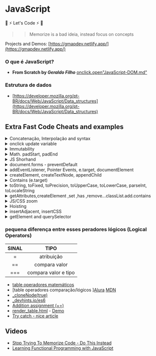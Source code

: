 # JavaScript
:rocket: :zap: Let's Code :zap: :rocket:
>> Memorize is a bad ideia, instead focus on concepts

Projects and Demos: [https://gmapdev.netlify.app/](https://gmapdev.netlify.app/)

### O que é JavaScript?    
- **From Scratch by _Geraldo Filho_** 
[onclick.open"JavaScript-DOM.md"](./assets/JavaScript-DOM.md)  
### Estrutura de dados  
- [https://developer.mozilla.org/pt-BR/docs/Web/JavaScript/Data_structures](https://developer.mozilla.org/pt-BR/docs/Web/JavaScript/Data_structures)

## Extra Fast Code Cheats and examples

<details>
<summary>Concatenação, Interpolação and syntax</summary>
From scratch aspas 'simples' ou "dupla" tanto faz, contudo dependendo do cenário há algunas peculiaridades

```js
console.log("I'm Geraldo");
console.log('I\'m Geraldo'); // precisa usar a barra invertida \

//📌descatar palavra

//usar barras \
console.log("TypeScript é uma \"linguagem\" de programação"); 

//mais simples
console.log('TypeScript é uma "linguagem" de programação');
```

```js
let name = "Geraldo";
console.log("Eu sou", name);

// Concatenando - operador +
console.log('Eu sou ' +name); 
console.log("Eu sou " +name); 
console.log("Eu sou " +name + 'e tenho ' + age + ' anos'); 

// ES6 template string
console.log(`grace accent ${name} and ${age}`);  // interpolation sem concatenação

("Ola") apenas no console.log show infos F12

//converter valores em string - consulte toString() nesse README ou String(n) em https://ricardo-reis.medium.com/strings-dd656f371ff3

/*
Comparando strings
Para comparar duas strings, use os operadores > , >= , < , <= e ==.
*/
console.log("a" < "A"); //false

```
### syntax / sintaxe

```js
semicolon ;
comma ,
parentheses()
braces {} - chaves
square brackets [] - colchetes
```


### multiple var/let/const

```js
//ES6
let [cont,start] = [0, 10];
let = [name,age] = ["Geraldo", 30];

let a,b;
a = 4;
b = 3;
console.log(a + b)

const 
rua = "a",
cidade = "b",
sim = "sd"

// old
var eu = "Ge"
, filho = "a"
, agr = "now"
console.log(eu, filho, agr);

```

</details>

<details>
<summary>onclick update variable</summary>

```js
//html
  <button onclick="add()">Add</button>
  <span id="num"></span>

//js
let sum = 0;
let num = document.getElementById("num");
function add(){
  sum = sum +1;
  num.innerHTML = sum; //update variable
}

//short by gmap
let start = 0;
function add(){   
document.getElementById("num").innerHTML = start = start +1;  
}

//short by gmap recuperando o valor da var diretamente no DOM succinct way

const add = () => {   
let num = document.getElementById("num");
num.innerHTML = +num.innerHTML + 1;
//num.innerHTML = parseInt(num.innerHTML) +1;
}
```
</details>

<details>
<summary>Immutability</summary>

[immutability.html](https://geraldotech.github.io/DevMap/JavaScript/assets/immutability.html)  
[immutability.js](./assets/string_immutability.js)
</details>

<details>
<summary>Math. padStart, padEnd</summary>

```js
Math //https://developer.mozilla.org/en-US/docs/Web/JavaScript/Reference/Global_Objects/Math
//recomendo ler http://devfuria.com.br/javascript/numeros-aleatorios/
Math.round = arredonda para cima ou para baixo
Math.ceil = arredonda sempre para cima
Math.floor = arredonda para baixo
Math.pow(2,16)
 function po(a,b){
         return console.log(Math.pow(a,b));
     }

//gerar números randômicos
Math.random();
Math.floor(Math.random() * 10); // 0 - 10
Math.floor(Math.random() * 5 +1); // 0 - 5

Math.PI

//📌Math.max() returns the number with the highest value:
const a = [1,2,3,4];
console.log(Math.max(...a));

const ages = [12, 3234, 54, 34];
console.log(Math.max(1, 2, 3, 4)); //4
console.log(Math.max(ages)); // NaN
console.log(Math.max(...ages)); //3234

//📌usando apply:null
const num = [1,2,3,4];
console.log(Math.max.apply(null, num));

//📌 for of by gmap
const arr = [1,2,3,4];
let n = ''
for(const i of arr){
  n = Math.max(i);
}
console.log(n); //4

/*
padStart - define o tamanho minimo, e adiciona um complemento caso não tenha o mínimo
padStart or end se baseia em dois parâmetros:

- padLength 
- padString - opcional , suporta string/number
*/

let str = "1234".padStart(10,"*");
console.log(str);

let cpf = "083".padStart(11,0);
console.log(cpf);


// padEnd() e.g string truncada
let str2 = "1234567".padEnd(10,"Hello");
console.log(str2);
  ```

</details>

<details>
<summary>JS Shorhand</summary>

```js

 //shorhand
  const get = function (id) {
         return document.getElementById(id);
      };
      const query = function (id) {
        return document.querySelector(id);
      };
      const log = function (...id) {
        console.log(id);
      };

     const l = (...a) => console.log(a);

input = query("input");
  input.addEventListener("input", function () {
    const str = +this.value;
    console.log(str.toString(16));
    get("res").innerText = str.toString(2);
    get("hex").innerText = str.toString(16);
  });


// Shorhand for getElementById

//function
const get = function (id) {
  return document.getElementById(id);
};
get("root").textContent = "Hello World!";

//arrow function
const get2 = (a) => {
  return document.getElementById(a);
};
get2("root");

const log = (x)=> {console.log(x)};
```
</details>

<details>
<summary>document.forms - preventDefault</summary>
<a href="./assets/forms.md">forms.md</a>

</details>
<details>
<summary>addEventListener, Pointer Events, e.target, documentElement</summary>

DOM Events access [JavaScript-DOM.md](./assets/JavaScript-DOM.md)
```js
#simple
<p id="foo">JavaScript</p>
const p = document.getElementById("foo");
console.log(p); //check output on console

#PointerEvent direct
<p id="bar">TypeScript</p>
document.getElementById("bar").addEventListener("click", function(event){
    console.log(event); //check output on console
});

#PointerEvent const direct não precisa do event(e).target pode chamar a const direto

 <p id="bar">TypeScript</p>
const p = document.getElementById("bar");
p.addEventListener("click", function(e){
     console.log(p.id);  //bar
});

#caso o target tenha um custom Attr like "data";
 <p id="bar" data="eu">TypeScript</p>
console.log(p.getAttribute("data")); //eu
console.log(e.target.getAttribute("data")); //eu
console.log(e.target.attributes.data.value); //get value of Attr data

#caso o target tenha um custom Attr like "itemtype";
 <li class="menu" itemtype="tip">Steak</li>
 console.log(e.target.attributes.itemtype.value); //tip

#addEventListener: click -  target
document.getElementById("bar").addEventListener("click", function(event){
    console.log(event.target); //  <p id="bar">TypeScript</p>
});

#addEventListener: input - captura o input em realtime
 document.querySelector("input").addEventListener("input", function(e){
   console.log(e);
 });
#addEventListener: change
 document.querySelector("input[type='checkbox']").addEventListener("change", function(e){
   console.log(e);
 });

console.log(event.target.id); //bar
console.log(event.target.getAttribute("data")); //eu
console.log(event.target.value); //only for input radio/checkbox
 

#documentElement
document.documentElement.addEventListener("mousemove", function(e){
    console.log(e);
});

#documentElement
const rootElement = document.documentElement;
console.log(rootElement);

#eventListener_mouseMove
//html
<div id="OutDataX"></div>
<div id="OutDataY"></div>

//js
const get = (el) => {return document.getElementById(el)};
#addEventListener: mousemove

document.addEventListener("mousemove", function(event){
    console.log(event);
    get("OutDataX").innerHTML = `X: ${event.clientX}`;
    if(event.clientX === 50) alert('50!');
    get("OutDataY").innerHTML = `Y: ${event.clientY}`;
});

#target vs currentTarget

<ul>
      <li>A</li>
      <li>B</li>
      <li>C</li>
      <li>Z</li>
</ul>

const el = document.querySelector("ul");
    el.addEventListener("click", function(e){
      console.log(e.currentTarget);  // <ul> 
      console.log(e.target); // <li>
    });
```
[currentTarget_background_SVG.html](https://geraldotech.github.io/DevMap/JavaScript/assets/thread/currentTarget_background_SVG.html)

</details>

<details>
<summary>createElement, createTextNode, appendChild</summary>

```js
# Basic texts

//createElements
div = document.createElement("div");
h1 = document.createElement("h1");
p = document.createElement("p");


h1.textContent = 'Hello ';
txt = document.createTextNode("JavaScript");

//append
p.appendChild(txt);
div.appendChild(h1);

//append body
document.body.appendChild(div);


# Images

//createElements
div = document.createElement("div");
img = document.createElement("img");
img.setAttribute("src", "http://smartdicastutorial.appspot.com/images/6d88733c461.jpg");
img.setAttribute("alt", "img test");

//append
div.appendChild(img);

//append body
document.body.appendChild(div);

# Images 2 Template Alternative

   const btn = document.querySelector("button");
   btn.onclick = function(){
    re.innerHTML += `<img src="http://smartdicastutorial.appspot.com/images/6d88733c461.jpg"/>`
   }

//onclick classList
document.addEventListener('click', function(){
img.classList.add('meuimg');
});

# Images 3
//create img -loop-img-button-click
//html
 <button onclick=
  "show_image('https://www.w3schools.com/jsref/klematis.jpg',
               500, 
               500, 
               'Google Logo');">Add Google Logo</button> 

//js
    function show_image(src, width, height, alt) {
      var img = document.createElement("img");
      img.src = src;
      img.width = width;
      img.height = height;
      img.alt = alt;
  
      // This next line will just add it to the <body> tag
      document.body.appendChild(img);
  };


```

</details>

<details>
<summary>Contains (e.target)</summary>
<a href="https://codepen.io/geraldopcf/pen/yLKZROJ" target="_blank">CodePen</a>

```html and css
<div id="mydiv" style="width: 100px;height: 100px;background-color: blue;"></div>

  div {
  margin: auto;
  padding: 1em;
  max-width: 6em;
  background: rgba(0, 0, 0, .2);
  text-align: center;
}

```

```js

var mydiv = document.getElementById("mydiv");

document.addEventListener("click", function(e){
    var inside = mydiv.contains(e.target);
    if(inside){
        alert("click inside");
    } else {
        alert("click outsite");
    }
});
```

[contains-e-target.html](./assets/thread/contains-e-target.html) - [Demo](https://geraldotech.github.io/DevMap/JavaScript/assets/thread/contains-e-target.html)

</details>

<details>
<summary>toString, toFixed, toPrecision, toUpperCase, toLowerCase, parseInt, toLocaleString</summary>
<a href="https://codepen.io/geraldopcf/pen/PoRVXQB" target="_blank">CodePen</a>

```html
<h2>toString converter</h2>
   <form>
     <label for="number">Number:</label>
        <input type="number">
    </form>
    <div>Binary: <span id="res"></span></div>
    <div>Hex: <span id="hex"></span></div>
```

```js
//toFixed depois da virgula
console.log(Math.PI.toFixed(2)); // 3.14

//toPrecision
console.log(Math.PI.toPrecision(2)); //3.1

//toUpperCase and toLowerCase
let firtName = "Geraldo";
console.log(firtName.toUpperCase()); //GERALDO
console.log(firtName.toLocaleUpperCase()); //GERALDO

/*
The locale is based on the language settings of the browser.

Generally, this method returns the same result as the toLowerCase() method. However, for some locales, where language conflict with the regular Unicode case mappings occurs (such as Turkish), the results may vary.
*/

console.log(firtName.toLowerCase()); //geraldo
console.log(firtName.toLocaleLowerCase()); //geraldo

//toString
//https://linuxhint.com/javascript-tostring-method/
let age = 29;
console.log(typeof age); //number

let aget = age.toString();
console.log(typeof aget); //now is a string

// decimal to binary
(2022).toString(2); // '11111100110'

//parseInt binary to decimal
parseInt(1111, 2); // 15

//convert to base(2) binary
const ipnumber = [192,168,100,200];
let binary = ipnumber.map((value)=> value.toString(2));
console.log(binary) //[ '11000000', '10101000', '1100100', '11001000' ]

//Also support base(8) octal , base(16) hexadecimal

//Moedas
//https://franciscochaves.com.br/blog/formatacao-de-moedas-em-javascript
var atual = 600.00;
var saldo = 2000;

var f = atual.toLocaleString('pt-BR', {style: 'currency', currency: 'BRL'});
var g = saldo.toLocaleString('pt-BR', {style: 'currency', currency: 'BRL'});
console.log(f); //R$ 600,00
console.log(g); //R$ 2.000,00

```
</details>

<details>
<summary>getAttributes,createElement ,set ,has ,remove...classList.add.contains</summary>

- 1 [create_get_remove_Attribute](./assets/thread/create_get_remove_Attribute.html) - [Demo](https://geraldotech.github.io/DevMap/JavaScript/assets/thread/create_get_remove_Attribute.html)
- 2 [hasAttribute_setAttribute.html](./assets/thread/hasAttribute_setAttribute.html) - [Demo](https://geraldotech.github.io/DevMap/JavaScript/assets/thread/hasAttribute_setAttribute.html)
- 3 [setAttribute_vs_classList](./assets/thread/setAttribute_vs_classList.html)  - [Demo](https://geraldotech.github.io/DevMap/JavaScript/assets/thread/setAttribute_vs_classList.html)
- 4 [createElements_add_delete.html](./assets/thread/createElements_add_delete.html) - [Demo](https://geraldotech.github.io/DevMap/JavaScript/assets/thread/createElements_add_delete.html)
- 5 [createElements_add_delete_template_literal_add_assigment](./assets/thread/createElements_add_delete_template_literal_add_assigment.html) - [Demo](https://geraldotech.github.io/DevMap/JavaScript/assets/thread/createElements_add_delete_template_literal_add_assigment.html)

</details>

<details>
<summary>JS/CSS zoom</summary>

```js
document.body.style.zoom="150%";

//css
body{    
  zoom:150%;
  }
```
</details>

<details>
<summary>Hoisting</summary>
<a href="https://github.com/geraldotech/DevMap/tree/main/TypeScript#hoisting" target="_blank">checkout this thread</a>

</details>

<details>
<summary>insertAdjacent, insertCSS</summary>

```html
 <h1 id="foo">hello</h1>
    <hr>
    <h1 id="el">Element</h1>
    <hr>
    <footer id="vue" style="color:red">
        <p>footer</p>
    </footer>
    <button onclick="document.getElementById('el').insertAdjacentElement('afterbegin', document.getElementById('vue'))">Move</button>
    <!--inline hardcore-->
    
```

```js
/*
insertAdjacentHtml() is used to insert html code.
https://developer.mozilla.org/en-US/docs/Web/API/Element/insertAdjacentHTML
dependendo da posição pode herdar os attributes!

<!-- beforebegin -->
<p>
  <!-- afterbegin -->
  foo
  <!-- beforeend -->
</p>
<!-- afterend -->
*/

const foo = document.getElementById("foo");
foo.insertAdjacentHTML("beforebegin","<b>Hiii</b>");
foo.insertAdjacentHTML("beforeend","<b>Hiii</b>");

/*
insertAdjacentElement() is used to insert an element which is already in the DOM. You can get this element with getElementById() for example.
*/
//move footer to

function moveel(){
const vue = document.getElementById("vue");
document.getElementById("el").insertAdjacentElement("afterbegin", vue);
}
```

```js

// Write css inside JavaScript 1.0
document.head.innerHTML += `
    <style>
      img{ 
        width: 20%;
      }
      div{
       display: flex;
       height: 100vh;
       justify-content: center;
       align-items: center;
       flex-direction: column;
      }
    </style>
    `;

//2.0
const style = document.createElement("style");
style.textContent = "h1 { background-color: red; }";
document.head.appendChild(style);

//3.0 - external
document.head.insertAdjacentHTML(
  "beforeend",
  "<link rel=stylesheet href=/foo.css>"
);


```

</details>

<details>
<summary>getElement and querySelector</summary>
<br>
<a href="https://www.w3schools.com/js/js_htmldom_nodelist.asp" target="_blank">HTML Collection vs NodeList</a>

```js
<a href="#">link 1</a>
<a href="#">link 2</a>
<a href="#">link 3</a>
<a href="#">link 4</a>

<ul>
    <li class="menu">A</li>
    <li class="menu">B</li>
    <li class="menu" id="c">C</li>
    <span class="oi"></span>
    <span id="hello">New York</span>
</ul>


/* Array.from(document.getElementsByTagName("a")).forEach((el,ind) =>{
    console.log(ind,el.textContent)
}) */


//GetElementById:
document.getElementById("test"); //return only the id

//getElementsByTagName - 
console.log(document.getElementsByTagName("a")); //returns a HTML Collection[x] required a Array.from

//getElementsByClassName
const menu = document.getElementsByClassName("menu"); 
console.log(menu); //return a HTML Collection[x]  e.g menu[0].innerHTML = "Hello World!";

//Ainda temos o byName() https://www.w3schools.com/jsref/met_doc_getelementsbyname.asp
/*
Dica: Array.from convert HTML Collection to Array, manupulando todos os itens com forEach
*/

// querySelector
console.log(document.querySelector(".oi")); //return class
console.log(document.querySelector("#hello").innerHTML); //return id


// querySelector - selecionando input by name
<input type="text" name="one" placeholder="ola"/>
<input type="text" name="two" placeholder="hello"/>

const input = document.querySelector("input[name='one']");
console.log(input.placeholder); // ola

// querySelector selecionando button inside tags
<section>
  <button>btn inside section</button>
  <button data="btn2">btn number 2 inside section</button>
</section>

const btnSection = document.querySelector("section button");
console.log(btnSection.innerHTML); //"btn inside section"

// querySelector selecionando um segundo button inside tags, adicionar um "name" ou "data"
const sbtn = document.querySelector("section button[data='btn2']");
console.log(sbtn);
// querySelector selecionando class e tag dentro dessa classe
const el = document.querySelector(".secao span"); 
el.textContent = "novo";


// querySelectorAll - support forEach
console.log(document.querySelectorAll(".menu")); //return a NodeList()

const link = document.querySelectorAll("a"); //return all tags
console.log(link); //return a NodeList()

link.forEach(el => {
    el.classList.add("linkr");
  el.href = "http://technotesbr.blogspot.com";  
  el.setAttribute("target","_blank");
  el.setAttribute("title","open new tab");
});

// querySelectorAll - selecionando by index
<section>
  <span>[0]</span>
</section>

<section>
  <span>[1]</span>
</section>

document.querySelectorAll("section span")[1];

```
</details>

### pequena diferença entre esses peradores lógicos (Logical Operators)
| SINAL     | TIPO          |
| :---:       |   :---:         |
|   =       |   atribuição  |
|   ==      | compara valor |
|   ===      | compara valor e tipo |

- <a href="https://developer.mozilla.org/en-US/docs/Learn/JavaScript/First_steps/Math" target="_blank">table operadores matemáticos</a>
- [table operadores comparação/lógicos ]<a href="https://www.alura.com.br/artigos/operadores-matematicos-em-javascript" target="_blank">Alura</a> <a href="https://developer.mozilla.org/en-US/docs/Web/JavaScript/Guide/Expressions_and_Operators#comparison_operators">MDN</a>
- <a href="https://www.w3schools.com/jsref/tryit.asp?filename=tryjsref_node_clonenode2" target="_blank">_cloneNode(true)</a>
- <a href="https://devhints.io/es6" target="_blank">_devhints.io/es6</a>
- <a href="https://geraldotech.github.io/DevMap/JavaScript/assets/thread/Addition_assignment.html" target="_blank">Addition assignment (+=)</a>
- [render_table.html](./assets/thread/render_table.html) - <a href="https://geraldotech.github.io/DevMap/JavaScript/assets/thread/render_table.html" target="_blank">Demo</a>
- <a href="https://ricardo-reis.medium.com/try-catch-tratando-erros-no-javascript-91bcce0b93ae" target="_blank">Try catch - nice article</a>

## Videos

- [Stop Trying To Memorize Code - Do This Instead](https://www.youtube.com/watch?v=vP2MNhC_Igw&list=PL_VP_qub8HfIva3X7o4FbRqoqg9K-s8z4&index=1)
- [Learning Functional Programming with JavaScript](https://www.youtube.com/watch?v=e-5obm1G_FY)



